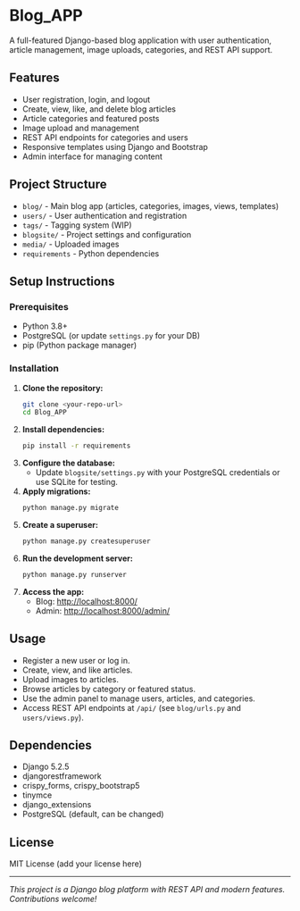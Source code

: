 # Blog_APP

A full-featured Django-based blog application with user authentication, article management, image uploads, categories, and REST API support.

## Features
- User registration, login, and logout
- Create, view, like, and delete blog articles
- Article categories and featured posts
- Image upload and management
- REST API endpoints for categories and users
- Responsive templates using Django and Bootstrap
- Admin interface for managing content

## Project Structure
- `blog/` - Main blog app (articles, categories, images, views, templates)
- `users/` - User authentication and registration
- `tags/` - Tagging system (WIP)
- `blogsite/` - Project settings and configuration
- `media/` - Uploaded images
- `requirements` - Python dependencies

## Setup Instructions

### Prerequisites
- Python 3.8+
- PostgreSQL (or update `settings.py` for your DB)
- pip (Python package manager)

### Installation
1. **Clone the repository:**
   ```bash
   git clone <your-repo-url>
   cd Blog_APP
   ```
2. **Install dependencies:**
   ```bash
   pip install -r requirements
   ```
3. **Configure the database:**
   - Update `blogsite/settings.py` with your PostgreSQL credentials or use SQLite for testing.
4. **Apply migrations:**
   ```bash
   python manage.py migrate
   ```
5. **Create a superuser:**
   ```bash
   python manage.py createsuperuser
   ```
6. **Run the development server:**
   ```bash
   python manage.py runserver
   ```
7. **Access the app:**
   - Blog: [http://localhost:8000/](http://localhost:8000/)
   - Admin: [http://localhost:8000/admin/](http://localhost:8000/admin/)

## Usage
- Register a new user or log in.
- Create, view, and like articles.
- Upload images to articles.
- Browse articles by category or featured status.
- Use the admin panel to manage users, articles, and categories.
- Access REST API endpoints at `/api/` (see `blog/urls.py` and `users/views.py`).

## Dependencies
- Django 5.2.5
- djangorestframework
- crispy_forms, crispy_bootstrap5
- tinymce
- django_extensions
- PostgreSQL (default, can be changed)

## License
MIT License (add your license here)

---
*This project is a Django blog platform with REST API and modern features. Contributions welcome!*
